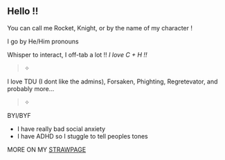 ## Hello !!
You can call me Rocket, Knight, or by the name of my character !

I go by He/Him pronouns

Whisper to interact, I off-tab a lot !!
*I love C + H !!*

>✧

I love TDU (I dont like the admins), Forsaken, Phighting, Regretevator, and probably more...

>✧

BYI/BYF
- I have really bad social anxiety
- I have ADHD so I stuggle to tell peoples tones

MORE ON MY [STRAWPAGE](https://knightslight.straw.page)
